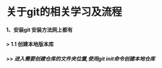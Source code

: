 
# 关于git的相关学习及流程
#### 1、安装git 安装方法网上都有

#### > 1.1 创建本地版本库
##### >> 进入需要创建仓库的文件夹位置,使用git init命令创建本地仓库
